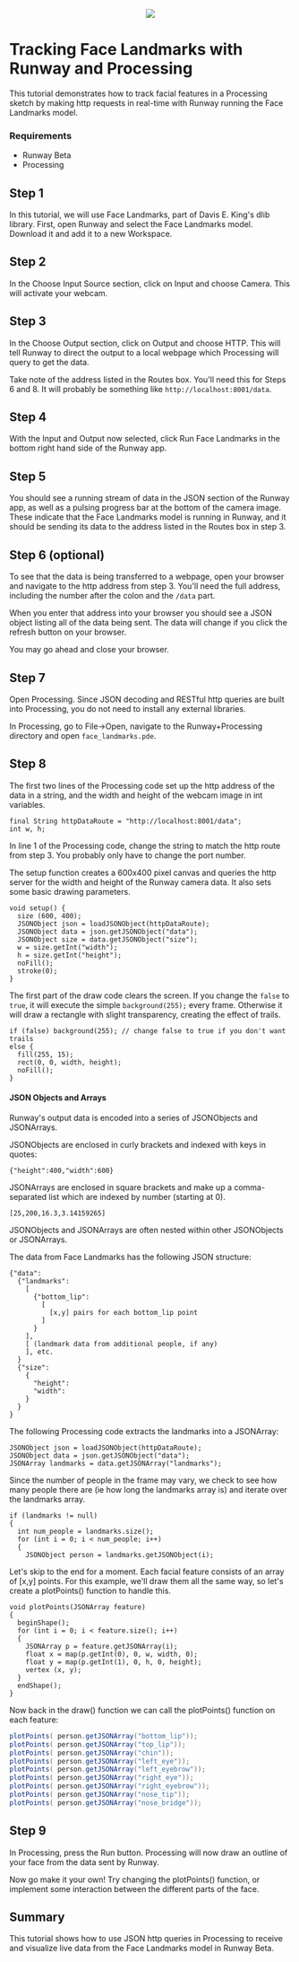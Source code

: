 <p align="center">
  <img src="https://runway.nyc3.digitaloceanspaces.com/assets/github/cover_runway_processing_github.jpg">
</p>

# Tracking Face Landmarks with Runway and Processing

This tutorial demonstrates how to track facial features in a Processing sketch by making http requests in real-time with Runway running the Face Landmarks model.

### Requirements

* Runway Beta
* Processing

## Step 1

In this tutorial, we will use Face Landmarks, part of Davis E. King's dlib library. First, open Runway and select the Face Landmarks model. Download it and add it to a new Workspace.

## Step 2

In the Choose Input Source section, click on Input and choose Camera. This will activate your webcam.

## Step 3

In the Choose Output section, click on Output and choose HTTP. This will tell Runway to direct the output to a local webpage which Processing will query to get the data.

Take note of the address listed in the Routes box. You'll need this for Steps 6 and 8. It will probably be something like ```http://localhost:8001/data```.

## Step 4

With the Input and Output now selected, click Run Face Landmarks in the bottom right hand side of the Runway app.

## Step 5

You should see a running stream of data in the JSON section of the Runway app, as well as a pulsing progress bar at the bottom of the camera image. These indicate that the Face Landmarks model is running in Runway, and it should be sending its data to the address listed in the Routes box in step 3.

## Step 6 (optional)

To see that the data is being transferred to a webpage, open your browser and navigate to the http address from step 3. You'll need the full address, including the number after the colon and the ```/data``` part.

When you enter that address into your browser you should see a JSON object listing all of the data being sent. The data will change if you click the refresh button on your browser.

You may go ahead and close your browser.

## Step 7

Open Processing. Since JSON decoding and RESTful http queries are built into Processing, you do not need to install any external libraries.

In Processing, go to File->Open, navigate to the Runway+Processing directory and open ```face_landmarks.pde```.

## Step 8

The first two lines of the Processing code set up the http address of the data in a string, and the width and height of the webcam image in int variables.

```
final String httpDataRoute = "http://localhost:8001/data";
int w, h;
```

In line 1 of the Processing code, change the string to match the http route from step 3. You probably only have to change the port number.

The setup function creates a 600x400 pixel canvas and queries the http server for the width and height of the Runway camera data. It also sets some basic drawing parameters.

```
void setup() {
  size (600, 400);
  JSONObject json = loadJSONObject(httpDataRoute);
  JSONObject data = json.getJSONObject("data");
  JSONObject size = data.getJSONObject("size");
  w = size.getInt("width");
  h = size.getInt("height");
  noFill();
  stroke(0);
}
```

The first part of the draw code clears the screen. If you change the ```false``` to ```true```, it will execute the simple ```background(255);``` every frame. Otherwise it will draw a rectangle with slight transparency, creating the effect of trails.

```
if (false) background(255); // change false to true if you don't want trails
else {
  fill(255, 15);
  rect(0, 0, width, height);
  noFill();
}
```

#### JSON Objects and Arrays

Runway's output data is encoded into a series of JSONObjects and JSONArrays.

JSONObjects are enclosed in curly brackets and indexed with keys in quotes:

```
{"height":400,"width":600}
```

JSONArrays are enclosed in square brackets and make up a comma-separated list which are indexed by number (starting at 0).

```
[25,200,16.3,3.14159265]
```

JSONObjects and JSONArrays are often nested within other JSONObjects or JSONArrays.

The data from Face Landmarks has the following JSON structure:

```
{"data":
  {"landmarks":
    [
      {"bottom_lip":
        [
          [x,y] pairs for each bottom_lip point
        ]
      }
    ],
    [ (landmark data from additional people, if any)
    ], etc.
  }
  {"size":
    {
      "height":
      "width":
    }
  }
}
```

The following Processing code extracts the landmarks into a JSONArray:

```
JSONObject json = loadJSONObject(httpDataRoute);
JSONObject data = json.getJSONObject("data");
JSONArray landmarks = data.getJSONArray("landmarks");
```

Since the number of people in the frame may vary, we check to see how many people there are (ie how long the landmarks array is) and iterate over the landmarks array.

```
if (landmarks != null)
{
  int num_people = landmarks.size();
  for (int i = 0; i < num_people; i++)
  {
    JSONObject person = landmarks.getJSONObject(i);
```

Let's skip to the end for a moment. Each facial feature consists of an array of [x,y] points. For this example, we'll draw them all the same way, so let's create a plotPoints() function to handle this.

```
void plotPoints(JSONArray feature)
{
  beginShape();
  for (int i = 0; i < feature.size(); i++)
  {
    JSONArray p = feature.getJSONArray(i);
    float x = map(p.getInt(0), 0, w, width, 0);
    float y = map(p.getInt(1), 0, h, 0, height);
    vertex (x, y);
  }
  endShape();
}
```

Now back in the draw() function we can call the plotPoints() function on each feature:

```java
plotPoints( person.getJSONArray("bottom_lip"));
plotPoints( person.getJSONArray("top_lip"));
plotPoints( person.getJSONArray("chin"));
plotPoints( person.getJSONArray("left_eye"));
plotPoints( person.getJSONArray("left_eyebrow"));
plotPoints( person.getJSONArray("right_eye"));
plotPoints( person.getJSONArray("right_eyebrow"));
plotPoints( person.getJSONArray("nose_tip"));
plotPoints( person.getJSONArray("nose_bridge"));
```

## Step 9

In Processing, press the Run button. Processing will now draw an outline of your face from the data sent by Runway.

Now go make it your own! Try changing the plotPoints() function, or implement some interaction between the different parts of the face.

## Summary

This tutorial shows how to use JSON http queries in Processing to receive and visualize live data from the Face Landmarks model in Runway Beta.
